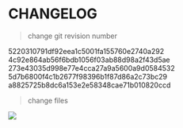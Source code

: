 # CHANGELOG

> change git revision number

5220310791df92eea1c5001fa155760e2740a292
4c92e864ab56f6bdb1056f03ab88d98a2f43d5ae
273e43035d998e77e4cca27a9a5600a9d0584532
5d7b6800f4c1b2677f98396b1f87d86a2c73bc29
a8825725b8dc6a153e2e58348cae71b010820ccd

> change files

![](https://image.baidu.com/search/down?url=https://gzw.sinaimg.cn/mw2000/0085UwQ9gy1hzjyr4lyxcj312a0foq7o.jpg)
